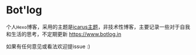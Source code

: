 # Bot'log

个人`Hexo`博客，采用的主题是[icarus主题](https://github.com/ppoffice/hexo-theme-icarus)，非技术性博客，主要记录一些对于自我和生活的思考，不定期更新 https://www.botlog.in

如果有任何意见或看法欢迎提issue :)